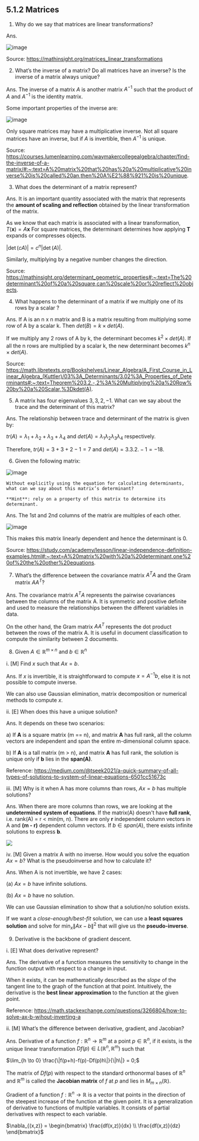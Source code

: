 


## 5.1.2 Matrices

1. Why do we say that matrices are linear transformations?

Ans. 

![image](https://github.com/Anirudh257/Solutions-to-Machine-Learning-Interviews-Book-By-Chip-Huyen/assets/16001446/9aced0d6-dbce-4c56-adc4-d59d3f822bc6)

Source: https://mathinsight.org/matrices_linear_transformations

2. What’s the inverse of a matrix? Do all matrices have an inverse? Is the inverse of a matrix always unique?

Ans. The inverse of a matrix $A$ is another matrix $A^{-1}$ such that the product of $A$ and $A^{-1}$ is the identity matrix.

Some important properties of the inverse are:

![image](https://github.com/Anirudh257/Solutions-to-Machine-Learning-Interviews-Book-By-Chip-Huyen/assets/16001446/cea9e690-064d-458a-9e49-714f729de664)

Only square matrices may have a multiplicative inverse. Not all square matrices have an inverse, but if $A$ is invertible, then $A^{−1}$ is unique.

Source: https://courses.lumenlearning.com/waymakercollegealgebra/chapter/find-the-inverse-of-a-matrix/#:~:text=A%20matrix%20that%20has%20a%20multiplicative%20inverse%20is%20called%20an,then%20A%E2%88%921%20is%20unique.

3. What does the determinant of a matrix represent?

Ans. It is an important quantity associated with the matrix that represents the **amount of scaling and reflection** obtained by the linear transformation of the matrix.

As we know that each matrix is associated with a linear transformation, $T(\mathbf{x}) = A\mathbf{x}$
For square matrices, the determinant determines how applying $\mathbf{T}$ expands or compresses objects. 

$|\det(cA)| = c^n |\det(A)|.$

Similarly, multiplying by a negative number changes the direction.

Source: https://mathinsight.org/determinant_geometric_properties#:~:text=The%20determinant%20of%20a%20square,can%20scale%20or%20reflect%20objects.

4. What happens to the determinant of a matrix if we multiply one of its rows by a scalar ?

Ans. If A is an n x n matrix and B is a matrix resulting from multiplying some row of A by a scalar k. Then $det(B) = k \times det(A)$.

If we multiply any 2 rows of A by k, the determinant becomes $k^2 \times det(A)$. If all the n rows are multiplied by a scalar k, the new determinant becomes $k^n \times det(A)$.

Source: https://math.libretexts.org/Bookshelves/Linear_Algebra/A_First_Course_in_Linear_Algebra_(Kuttler)/03%3A_Determinants/3.02%3A_Properties_of_Determinants#:~:text=Theorem%203.2.-,2%3A%20Multiplying%20a%20Row%20by%20a%20Scalar,%3Dkdet(A).

5.  A matrix has four eigenvalues $3, 3, 2, -1$. What can we say about the trace and the determinant of this matrix?

Ans. The relationship between trace and determinant of the matrix is given by:

$tr(A) = \lambda_1 + \lambda_2 + \lambda_3 + \lambda_4$ and $det(A) = \lambda_1\lambda_2\lambda_3\lambda_4$ respectively.

Therefore, $tr(A) = 3 + 3+ 2-1 = 7$ and $det(A) = 3.3.2.-1 = -18$.

6.  Given the following matrix:  

  ![image](https://github.com/Anirudh257/Solutions-to-Machine-Learning-Interviews-Book-By-Chip-Huyen/assets/16001446/4a5f8471-841b-4331-9087-0fb86a82ba78)

    Without explicitly using the equation for calculating determinants, what can we say about this matrix’s determinant?
    
    **Hint**: rely on a property of this matrix to determine its determinant.

Ans. The 1st and 2nd columns of the matrix are multiples of each other.

![image](https://github.com/Anirudh257/Solutions-to-Machine-Learning-Interviews-Book-By-Chip-Huyen/assets/16001446/24b5fe51-d4d4-4180-ba0f-2ab604c56c12)
   
This makes this matrix linearly dependent and hence the determinant is 0.

Source: https://study.com/academy/lesson/linear-independence-definition-examples.html#:~:text=A%20matrix%20with%20a%20determinant,one%20of%20the%20other%20equations.

7. What’s the difference between the covariance matrix $A^TA$ and the Gram matrix $AA^T$?

Ans. The covariance matrix $A^TA$ represents the pairwise covariances between the columns of the matrix A. It is symmetric and positive definite and used to measure the relationships between the different variables in data.

On the other hand, the Gram matrix $AA^T$ represents the dot product between the rows of the matrix A. It is useful in document classification to compute the similarity between 2 documents. 

8. Given $A \in \mathbb{R}^{m \times n}$ and $b \in \mathbb{R}^n$

 i. [M] Find $x$ such that $Ax = b$.

Ans.  If $x$ is invertible, it is straightforward to compute $x = A^{-1}b$, else it is not possible to compute inverse.

We can also use Gaussian elimination, matrix decomposition or numerical methods to compute $x$.

ii. [E] When does this have a unique solution?

Ans.  It depends on these two scenarios:

a) If **A** is a square matrix (m == n), and matrix **A** has full rank, all the column vectors are independent and span the entire m-dimensional column space. 

b) If **A** is a tall matrix (m > n), and matrix **A** has full rank, the solution is unique only if **b** lies in the **span(A)**.

Reference: https://medium.com/@tseek2021/a-quick-summary-of-all-types-of-solutions-to-system-of-linear-equations-6501cc51673c

iii.  [M] Why is it when A has more columns than rows,  $Ax=b$  has multiple solutions?

Ans. When there are more columns than rows, we are looking at the **undetermined system of equations**.  If the matrix(A) doesn't have **full rank**, i.e. rank(A) = r < min(m, n). There are only **r** independent column vectors in A and **(m - r)** dependent column vectors. If $b \in span(A)$, there exists infinite solutions to express **b**.

![](https://miro.medium.com/v2/resize:fit:875/1*UGEe5hwXskPL59_DUhh5Nw.png)

iv. [M] Given a matrix A with no inverse. How would you solve the equation  $Ax=b$? What is the pseudoinverse and how to calculate it?

Ans. When A is not invertible, we have 2 cases:

  (a) $Ax = b$ have infinite solutions.

 (b) $Ax = b$ have no solution.

 We can use Gaussian elimination to show that a solution/no solution exists.

If we want a *close-enough/best-fit* solution, we can use a **least squares solution** and solve for  $\min_x \|Ax-b\|^2$ that will give us the **pseudo-inverse**.

9. Derivative is the backbone of gradient descent.

i. [E] What does derivative represent?

Ans. The derivative of a function measures the sensitivity to change in the function output with respect to a change in input.

When it exists, it can be mathematically described as the *slope* of the tangent line to the graph of the function at that point.  Intuitively, the derivative is the **best linear approximation** to the function at the given point.

Reference: https://math.stackexchange.com/questions/3266804/how-to-solve-ax-b-wihout-inverting-a

ii. [M] What’s the difference between derivative, gradient, and Jacobian?

Ans. Derivative of a function $f : \mathbb{R}^n \to \mathbb{R}^m$ at a point $p \in \mathbb{R}^n$, if it exists, is the unique linear transformation $Df(p) \in L(\mathbb{R}^n, \mathbb{R}^m)$ such that

$\lim_{h \to 0} \frac{\|f(p+h)-f(p)-Df(p)h\|}{\|h\|} = 0;$

The matrix of $Df(p)$ with respect to the standard orthonormal bases of $\mathbb{R}^n$ and $\mathbb{R}^m$ is called the **Jacobian matrix** of $f$ at $p$ and lies in $M_{m \times n}(\mathbb{R})$.

Gradient of a function $f: \mathbb{R}^n \to \mathbb{R}$ is a vector that points in the direction of the steepest increase of the function at the given point. It is a generalization of derivative to functions of multiple variables. It consists of partial derivatives with respect to each variable. 

$\nabla_{(x,z)} = \begin{bmatrix} \frac{df(x,z)}{dx} \\ \frac{df(x,z)}{dz} \end{bmatrix}$
